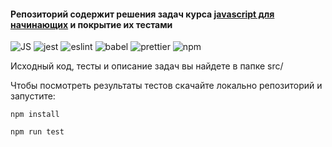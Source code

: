 #### Репозиторий содержит решения задач курса <a href="https://otus.ru/online/online-js/">javascript для начинающих</a> и покрытие их тестами

![JS](https://img.shields.io/badge/-JS-4b4a49?style=for-the-badge&logo=javascript)
![jest](https://img.shields.io/badge/-jest-4b4a49?style=for-the-badge&logo=jest)
![eslint](https://img.shields.io/badge/-eslint-4b4a49?style=for-the-badge&logo=eslint)
![babel](https://img.shields.io/badge/-babel-4b4a49?style=for-the-badge&logo=babel)
![prettier](https://img.shields.io/badge/-prettier-4b4a49?style=for-the-badge&logo=prettier)
![npm](https://img.shields.io/badge/-npm-4b4a49?style=for-the-badge&logo=npm)

<p>Исходный код, тесты и описание задач вы найдете в папке src/</p>

<p>Чтобы посмотреть результаты тестов скачайте локально репозиторий и запустите:</p>

`npm install`

`npm run test`

